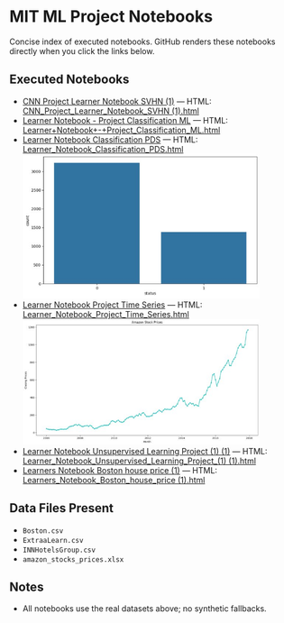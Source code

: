 # MIT ML Project Notebooks

Concise index of executed notebooks. GitHub renders these notebooks directly when you click the links below.

## Executed Notebooks

- [CNN Project Learner Notebook SVHN (1)](<CNN_Project_Learner_Notebook_SVHN (1)-executed.ipynb>) — HTML: [CNN_Project_Learner_Notebook_SVHN (1).html](<CNN_Project_Learner_Notebook_SVHN (1).html>)
- [Learner Notebook - Project Classification ML](<Learner+Notebook+-+Project_Classification_ML-executed.ipynb>) — HTML: [Learner+Notebook+-+Project_Classification_ML.html](<Learner+Notebook+-+Project_Classification_ML.html>)
- [Learner Notebook Classification PDS](<Learner_Notebook_Classification_PDS-executed.ipynb>) — HTML: [Learner_Notebook_Classification_PDS.html](<Learner_Notebook_Classification_PDS.html>)  <br>
  <img src="thumbnails/Learner_Notebook_Classification_PDS.jpg" alt="Learner Notebook Classification PDS" width="420">
- [Learner Notebook Project Time Series](<Learner_Notebook_Project_Time_Series-executed.ipynb>) — HTML: [Learner_Notebook_Project_Time_Series.html](<Learner_Notebook_Project_Time_Series.html>)  <br>
  <img src="thumbnails/Learner_Notebook_Project_Time_Series.jpg" alt="Learner Notebook Project Time Series" width="420">
- [Learner Notebook Unsupervised Learning Project (1) (1)](<Learner_Notebook_Unsupervised_Learning_Project_(1) (1)-executed.ipynb>) — HTML: [Learner_Notebook_Unsupervised_Learning_Project_(1) (1).html](<Learner_Notebook_Unsupervised_Learning_Project_(1) (1).html>)
- [Learners Notebook Boston house price (1)](<Learners_Notebook_Boston_house_price (1)-executed.ipynb>) — HTML: [Learners_Notebook_Boston_house_price (1).html](<Learners_Notebook_Boston_house_price (1).html>)

## Data Files Present
- `Boston.csv`
- `ExtraaLearn.csv`
- `INNHotelsGroup.csv`
- `amazon_stocks_prices.xlsx`

## Notes
- All notebooks use the real datasets above; no synthetic fallbacks.
